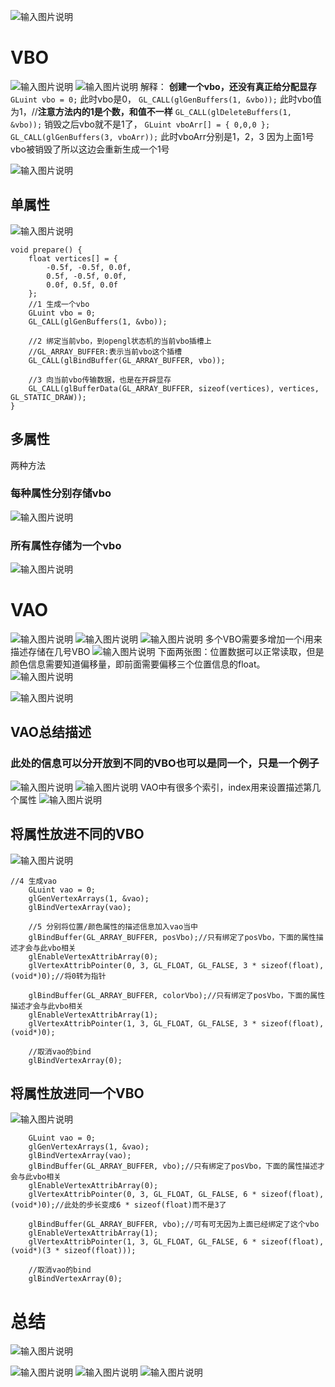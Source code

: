 ![输入图片说明](/imgs/2024-10-14/ckJoOAGeXvYbRpas.png)
# VBO
![输入图片说明](/imgs/2024-10-14/BV7yPQmKIr8AtKBf.png)
![输入图片说明](/imgs/2024-10-14/oc4XWzWYxZHbeDKC.png)
解释：
**创建一个vbo，还没有真正给分配显存**
`GLuint vbo = 0;`
此时vbo是0，
`GL_CALL(glGenBuffers(1, &vbo));`
此时vbo值为1，//**注意方法内的1是个数，和值不一样**
`GL_CALL(glDeleteBuffers(1, &vbo));`
销毁之后vbo就不是1了，
`GLuint vboArr[] = { 0,0,0 };`
`GL_CALL(glGenBuffers(3, vboArr));`
此时vboArr分别是1，2，3
因为上面1号vbo被销毁了所以这边会重新生成一个1号

![输入图片说明](/imgs/2024-10-15/FqvpJkOWIkLIPhhv.png)
##  单属性
![输入图片说明](/imgs/2024-10-15/VL3rESofMkzpPw2S.png)
```
void prepare() {
    float vertices[] = {
        -0.5f, -0.5f, 0.0f,
        0.5f, -0.5f, 0.0f,
        0.0f, 0.5f, 0.0f
    };
    //1 生成一个vbo
    GLuint vbo = 0;
    GL_CALL(glGenBuffers(1, &vbo));

    //2 绑定当前vbo，到opengl状态机的当前vbo插槽上
    //GL_ARRAY_BUFFER:表示当前vbo这个插槽
    GL_CALL(glBindBuffer(GL_ARRAY_BUFFER, vbo));

    //3 向当前vbo传输数据，也是在开辟显存
    GL_CALL(glBufferData(GL_ARRAY_BUFFER, sizeof(vertices), vertices, GL_STATIC_DRAW));
}
```
## 多属性
两种方法
### 每种属性分别存储vbo
![输入图片说明](/imgs/2024-10-15/lwo4fHrIqAZABURB.png)
### 所有属性存储为一个vbo
![输入图片说明](/imgs/2024-10-15/oDOMkK7aLkssQaCZ.png)
# VAO
![输入图片说明](/imgs/2024-10-15/dYhwYhWG9BFbFDwH.png)
![输入图片说明](/imgs/2024-10-15/DWMQvAWZoH1aSj1e.png)
![输入图片说明](/imgs/2024-10-15/CEMif7RVfrOkMZCt.png)
多个VBO需要多增加一个i用来描述存储在几号VBO
![输入图片说明](/imgs/2024-10-15/af8jRJMZUcXGMppq.png)
下面两张图：位置数据可以正常读取，但是颜色信息需要知道偏移量，即前面需要偏移三个位置信息的float。
![输入图片说明](/imgs/2024-10-15/A4sSvzt46Ds1vZPW.png)

![输入图片说明](/imgs/2024-10-15/zb0yhgD4Qte5js2m.png)
## VAO总结描述
### 此处的信息可以分开放到不同的VBO也可以是同一个，只是一个例子
![输入图片说明](/imgs/2024-10-15/MGtlV336Fb4m1ZrD.png)
![输入图片说明](/imgs/2024-10-15/etymHzpqTmBzwsxg.png)
VAO中有很多个索引，index用来设置描述第几个属性
![输入图片说明](/imgs/2024-10-15/fQVGGw1Fx359HKWc.png)
## 将属性放进不同的VBO
![输入图片说明](/imgs/2024-10-15/yTV90sL77pcvYVUz.png)
```
//4 生成vao
    GLuint vao = 0;
    glGenVertexArrays(1, &vao);
    glBindVertexArray(vao);

    //5 分别将位置/颜色属性的描述信息加入vao当中
    glBindBuffer(GL_ARRAY_BUFFER, posVbo);//只有绑定了posVbo，下面的属性描述才会与此vbo相关
    glEnableVertexAttribArray(0);
    glVertexAttribPointer(0, 3, GL_FLOAT, GL_FALSE, 3 * sizeof(float), (void*)0);//将0转为指针

    glBindBuffer(GL_ARRAY_BUFFER, colorVbo);//只有绑定了posVbo，下面的属性描述才会与此vbo相关
    glEnableVertexAttribArray(1);
    glVertexAttribPointer(1, 3, GL_FLOAT, GL_FALSE, 3 * sizeof(float), (void*)0);

    //取消vao的bind
    glBindVertexArray(0);
```
## 将属性放进同一个VBO
![输入图片说明](/imgs/2024-10-16/K3Pbtx4paikkVeUw.png)
```
	GLuint vao = 0;
    glGenVertexArrays(1, &vao);
    glBindVertexArray(vao);
    glBindBuffer(GL_ARRAY_BUFFER, vbo);//只有绑定了posVbo，下面的属性描述才会与此vbo相关
    glEnableVertexAttribArray(0);
    glVertexAttribPointer(0, 3, GL_FLOAT, GL_FALSE, 6 * sizeof(float), (void*)0);//此处的步长变成6 * sizeof(float)而不是3了

    glBindBuffer(GL_ARRAY_BUFFER, vbo);//可有可无因为上面已经绑定了这个vbo
    glEnableVertexAttribArray(1);
    glVertexAttribPointer(1, 3, GL_FLOAT, GL_FALSE, 6 * sizeof(float), (void*)(3 * sizeof(float)));

    //取消vao的bind
    glBindVertexArray(0);
```
# 总结
![输入图片说明](/imgs/2024-10-16/4NsonsRMa65ndUER.png)

![输入图片说明](/imgs/2024-10-16/9jkO57w1PXA2coni.png)
![输入图片说明](/imgs/2024-10-16/4wV17Pdv4LJX8Bmn.png)
![输入图片说明](/imgs/2024-10-16/NCMuTfhkL1fPXhCZ.png)
<!--stackedit_data:
eyJoaXN0b3J5IjpbLTIwNDMzNDg0NTEsLTMxMDE5NTk5LC0xNT
M1ODA5MDA3LDg2NzI2MDc5MywxNTgzNTQzNzkwLC03Mjg1MTA5
NTEsLTg1Nzc2MjA0MSwtNjYwMDQ1MjUzLC0xOTU4MTczMDg4LD
U3NTc5MDY1LC0xMTEwOTkzNDc1LC0xMDc1NTc1MDI5LDI3MzI0
ODY0MCwxOTI5OTI2OTU0LDgzNzkzMTI5LC01OTMzNDg4NDksLT
ExOTE0NDc4OTcsLTE1MzYzNjY5NTQsNjY5NDMxMjE5LC0yMDg4
NzQ2NjEyXX0=
-->
